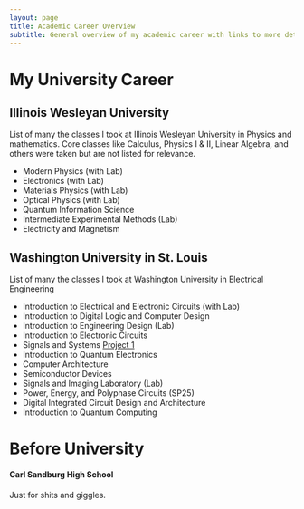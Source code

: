 ```yaml
---
layout: page
title: Academic Career Overview
subtitle: General overview of my academic career with links to more details for each relevant class
---
```

# My University Career
## Illinois Wesleyan University

List of many the classes I took at Illinois Wesleyan University in Physics and mathematics. Core classes like Calculus, Physics I & II, Linear Algebra, and others were taken but are not listed for relevance. 

- Modern Physics (with Lab)
- Electronics (with Lab)
- Materials Physics (with Lab)
- Optical Physics (with Lab)
- Quantum Information Science
- Intermediate Experimental Methods (Lab)
- Electricity and Magnetism


## Washington University in St. Louis

List of many the classes I took at Washington University in Electrical Engineering

- Introduction to Electrical and Electronic Circuits (with Lab)
- Introduction to Digital Logic and Computer Design
- Introduction to Engineering Design (Lab)
- Introduction to Electronic Circuits
- Signals and Systems <a href="https://kubasmatt.github.io/reports/ESE488_FL24_Project_1_KubasMorton.pdf" target="_blank" rel="noopener noreferrer">Project 1</a>
- Introduction to Quantum Electronics
- Computer Architecture
- Semiconductor Devices
- Signals and Imaging Laboratory (Lab)
- Power, Energy, and Polyphase Circuits (SP25)
- Digital Integrated Circuit Design and Architecture
- Introduction to Quantum Computing


# Before University
#### Carl Sandburg High School

Just for shits and giggles.